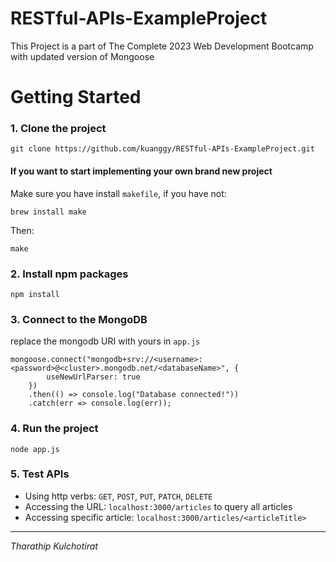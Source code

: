 # RESTful-APIs-ExampleProject
This Project is a part of The Complete 2023 Web Development Bootcamp with updated version of Mongoose

# Getting Started
### 1. Clone the project
```
git clone https://github.com/kuanggy/RESTful-APIs-ExampleProject.git
```

#### If you want to start implementing your own brand new project
Make sure you have install `makefile`, if you have not:
```
brew install make
```
Then:
```
make
```

### 2. Install npm packages
```
npm install
```

### 3. Connect to the MongoDB
replace the mongodb URI with yours in ```app.js```
```
mongoose.connect("mongodb+srv://<username>:<password>@<cluster>.mongodb.net/<databaseName>", {
        useNewUrlParser: true
    })
    .then(() => console.log("Database connected!"))
    .catch(err => console.log(err));
```

### 4. Run the project
```
node app.js
```

### 5. Test APIs
- Using http verbs: ```GET```, ```POST```, ```PUT```, ```PATCH```, ```DELETE```
- Accessing the URL: ```localhost:3000/articles``` to query all articles
- Accessing specific article: ```localhost:3000/articles/<articleTitle>```

<hr>
<em>Tharathip Kulchotirat</em>
